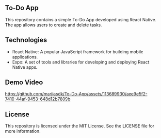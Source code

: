 ## To-Do App

This repository contains a simple To-Do App developed using React Native. The app allows users to create and delete tasks.

## Technologies

* React Native: A popular JavaScript framework for building mobile applications.
* Expo: A set of tools and libraries for developing and deploying React Native apps.

## Demo Video

https://github.com/marjiasdk/To-Do-App/assets/113689930/aee9e5f2-7410-44af-9453-648d12b7809b

## License

This repository is licensed under the MIT License. See the LICENSE file for more information.
